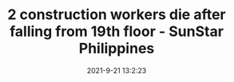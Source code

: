 ---
"title": "2 construction workers die after falling from 19th floor - SunStar Philippines"
"date": "2021-9-21 13:2:23"
"feed_name": "GOOGLENEWSCONSTRUCTION"
"feed_website": "https://news.google.com/search?q=construction%2Bincident&hl=en-US&gl=US&ceid=US:en"
"feed_rss": "https://news.google.com/rss/search?q=construction%2Bincident&hl=en-US&gl=US&ceid=US:en"
"link": "https://www.sunstar.com.ph/article/1907983/Cebu/Local-News/2-construction-workers-die-after-falling-from-19th-floor"
"source": "{'href': 'https://www.sunstar.com.ph', 'title': 'SunStar Philippines'}"
"file": "_posts/2021-1-1-f655bee57adc707984c237109ae51935452e4732.md"
"accident": "1"
"drilling": "1"
"dead": "2"
"injured": "0"
"arrested": "0"
"where": "construction site"
"causes": "fall"
"place": "philippines"
"place_uri": "http://en.wikipedia.org/wiki/Philippines"
---